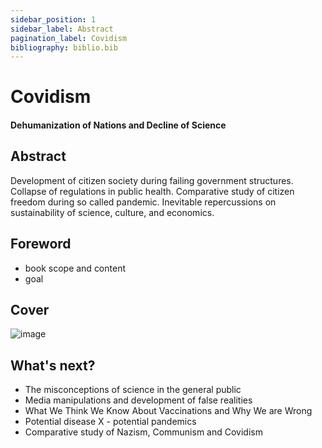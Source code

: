 ```yaml
---
sidebar_position: 1
sidebar_label: Abstract
pagination_label: Covidism
bibliography: biblio.bib  
---
```


# Covidism
#### Dehumanization of Nations and Decline of Science
## Abstract

Development of citizen society during failing government structures. Collapse of regulations in public health. Comparative study of citizen freedom during so called pandemic. Inevitable repercussions on sustainability of science, culture, and economics.

## Foreword
- book scope and content
- goal

## Cover

![image](./images/book-covidism2.svg)

## What's next?

- The misconceptions of science in the general public
- Media manipulations and development of false realities
- What We Think We Know About Vaccinations and Why We are Wrong
- Potential disease X - potential pandemics
- Comparative study of Nazism, Communism and Covidism
